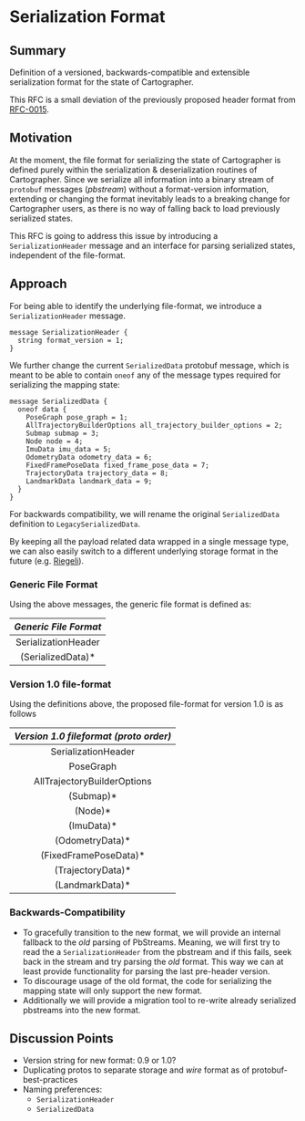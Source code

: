 # Serialization Format

## Summary

[summary]: #summary

Definition of a versioned, backwards-compatible and extensible serialization
format for the state of Cartographer.

This RFC is a small deviation of the previously proposed header format from
[RFC-0015](https://github.com/googleCartographer/rfc/text/0015-serialization-header.md).

## Motivation

[motivation]: #motivation

At the moment, the file format for serializing the state of Cartographer is
defined purely within the serialization & deserialization routines of
Cartographer. Since we serialize all information into a binary stream of
`protobuf` messages (*pbstream*) without a format-version information, extending
or changing the format inevitably leads to a breaking change for Cartographer
users, as there is no way of falling back to load previously serialized states.

This RFC is going to address this issue by introducing a `SerializationHeader`
message and an interface for parsing serialized states, independent of the
file-format.

## Approach

[approach]: #approach

For being able to identify the underlying file-format, we introduce a
`SerializationHeader` message.

```
message SerializationHeader {
  string format_version = 1;
}
```

We further change the current `SerializedData` protobuf message, which is meant
to be able to contain `oneof` any of the message types required for serializing
the mapping state:

```
message SerializedData {
  oneof data {
    PoseGraph pose_graph = 1;
    AllTrajectoryBuilderOptions all_trajectory_builder_options = 2;
    Submap submap = 3;
    Node node = 4;
    ImuData imu_data = 5;
    OdometryData odometry_data = 6;
    FixedFramePoseData fixed_frame_pose_data = 7;
    TrajectoryData trajectory_data = 8;
    LandmarkData landmark_data = 9;
  }
}
```

For backwards compatibility, we will rename the original `SerializedData`
definition to `LegacySerializedData`.

By keeping all the payload related data wrapped in a single message type, we can
also easily switch to a different underlying storage format in the future (e.g.
[Riegeli](https://github.com/google/riegeli/)).

### Generic File Format

Using the above messages, the generic file format is defined as:

*Generic File Format* |
:-------------------: |
SerializationHeader   |
(SerializedData)*     |

### Version 1.0 file-format

Using the definitions above, the proposed file-format for version 1.0 is as
follows

*Version 1.0 fileformat (proto order)* |
:------------------------------------: |
SerializationHeader                    |
PoseGraph                              |
AllTrajectoryBuilderOptions            |
(Submap)\*                             |
(Node)\*                               |
(ImuData)\*                            |
(OdometryData)\*                       |
(FixedFramePoseData)\*                 |
(TrajectoryData)\*                     |
(LandmarkData)\*                       |

### Backwards-Compatibility

*   To gracefully transition to the new format, we will provide an internal
    fallback to the *old* parsing of PbStreams. Meaning, we will first try to
    read the a `SerializationHeader` from the pbstream and if this fails, seek
    back in the stream and try parsing the *old* format. This way we can at
    least provide functionality for parsing the last pre-header version.
*   To discourage usage of the old format, the code for serializing the mapping
    state will only support the new format.
*   Additionally we will provide a migration tool to re-write already serialized
    pbstreams into the new format.

## Discussion Points

[discussion]: #discussion

*   Version string for new format: 0.9 or 1.0?
*   Duplicating protos to separate storage and *wire* format as of
    protobuf-best-practices
*   Naming preferences:
    -   `SerializationHeader`
    -   `SerializedData`

